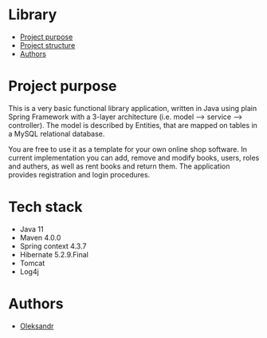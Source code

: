 # Library

* [Project purpose](#purpose)
* [Project structure](#structure)
* [Authors](#authors)

# <a name="purpose"></a>Project purpose
This is a very basic functional library application, written in Java using plain Spring Framework with a 3-layer architecture (i.e. model --> service --> controller). The model is described by Entities, that are mapped on tables in a MySQL relational database.

You are free to use it as a template for your own online shop software. In current implementation you can add, remove and modify books, users, roles and authers, as well as rent books and return them. The application provides registration and login procedures.

# <a name="structure"></a>Tech stack
* Java 11
* Maven 4.0.0
* Spring context 4.3.7
* Hibernate 5.2.9.Final
* Tomcat
* Log4j


# <a name="authors"></a>Authors
* [Oleksandr](https://github.com/Sasha192)